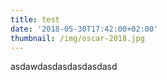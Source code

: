 ```yaml
---
title: test
date: '2018-05-30T17:42:00+02:00'
thumbnail: /img/oscar-2018.jpg
---
```

asdawdasdasdasdasdasd

